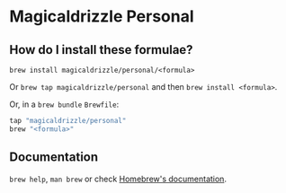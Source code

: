 # Magicaldrizzle Personal

## How do I install these formulae?

`brew install magicaldrizzle/personal/<formula>`

Or `brew tap magicaldrizzle/personal` and then `brew install <formula>`.

Or, in a `brew bundle` `Brewfile`:

```ruby
tap "magicaldrizzle/personal"
brew "<formula>"
```

## Documentation

`brew help`, `man brew` or check [Homebrew's documentation](https://docs.brew.sh).
